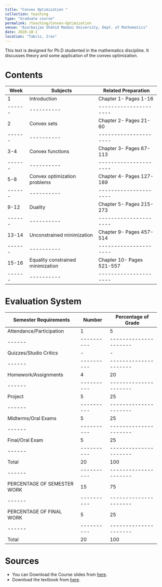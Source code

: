 ```yaml
---
title: "Convex Optimization "
collection: teaching
type: "Graduate course"
permalink: /teaching/Convex-Optimization 
venue: "Azarbaijan Shahid Madani University, Dept. of Mathematics"
date: 2020-10-1
location: "Tabriz, Iran"
---
```

This text is designed for  Ph.D studented in the mathematics discipline. It discusses theory and some application of the convex optimization.

Contents
======

|Week|	Subjects|	Related Preparation|
|------|----------|---------------------|
|1|	Introduction|	Chapter 1- Pages 1-16|
|------|----------|---------------------|
|2|	Convex sets|	Chapter 2- Pages 21-60|
|------|----------|---------------------|
|3-4|	Convex functions|	Chapter 3- Pages 67-113|
|------|----------|---------------------|
|5-8|	Convex optimization problems|	Chapter 4- Pages 127-189|
|------|----------|---------------------|
|9-12|	Duality	|Chapter 5- Pages 215-273|
|------|----------|---------------------|
|13-14	|Unconstrained minimization	|Chapter 9- Pages 457-514|
|------|----------|---------------------|
|15-16	|Equality constrained minimization|	Chapter 10- Pages 521-557|
|------|----------|---------------------|


Evaluation System 
======

|Semester Requirements|	Number|	Percentage of Grade|
|------|----------|---------------------|
|Attendance/Participation|1|5|
|------|----------|---------------------|
|Quizzes/Studio Critics|-|-|
|------|----------|---------------------|
|Homework/Assignments| 4 |20|
|------|----------|---------------------|
|Project|5|25|
|------|----------|---------------------|
|Midterms/Oral Exams|5|25|
|------|----------|---------------------|
|Final/Oral Exam|5|25|
|------|----------|---------------------|
|Total|20|100|
|------|----------|---------------------|
|PERCENTAGE OF SEMESTER WORK|15|75|
|------|----------|---------------------|
|PERCENTAGE OF FINAL WORK|5|25|
|------|----------|---------------------|
|Total	|20|	100|

Sources
======

* You can Download the Course slides  from [here](https://web.stanford.edu/~boyd/cvxbook/bv_cvxslides.pdf).
* Download the textbook from [here](https://web.stanford.edu/~boyd/cvxbook/).
